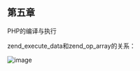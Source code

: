 ## 第五章
PHP的编译与执行

zend_execute_data和zend_op_array的关系：

![image](https://github.com/born4love/PHP7-internal-dissect/blob/master/compile-execution/zend_execute_data.png)
